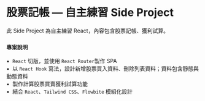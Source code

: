 # 股票記帳 — 自主練習 Side Project

此 Side Project 為自主練習 React，內容包含股票記帳、獲利試算。

### `專案說明`

▪  `React` 切版，並使用 `React Router`製作 SPA <br>
▪  以 `React Hook` 寫法，設計新增股票買入資料、刪除列表資料；資料包含靜態與動態資料<br>
▪  製作計算股票買賣獲利試算功能<br>
▪  結合 `React`、`Tailwind CSS`、`Flowbite` 模組化設計


